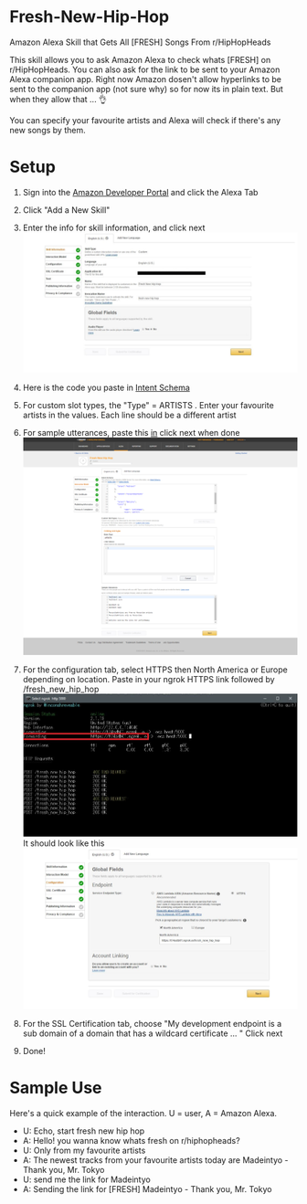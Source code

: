 # Fresh-New-Hip-Hop
Amazon Alexa Skill that Gets All [FRESH] Songs From r/HipHopHeads

This skill allows you to ask Amazon Alexa to check whats [FRESH] on r/HipHopHeads. You can also ask for the link to be sent to your Amazon Alexa companion app. Right now Amazon dosen't allow hyperlinks to be sent to the companion app (not sure why) so for now its in plain text. But when they allow that ... 👌

You can specify your favourite artists and Alexa will check if there's any new songs by them.

# Setup
   1. Sign into the [Amazon Developer Portal](https://developer.amazon.com/) and click the Alexa Tab
   2. Click "Add a New Skill"
   3. Enter the info for skill information, and click next
      ![](https://github.com/TroyFernandes/Fresh-New-Hip-Hop/blob/master/Setup%20Images/Skill%20info.JPG)
   5. Here is the code you paste in [Intent Schema](https://github.com/TroyFernandes/Fresh-New-Hip-Hop/blob/master/speechAssets/IntentSchema.json)
         
   6. For custom slot types, the "Type" = ARTISTS . Enter your favourite artists in the values. Each line should be a different                  artist
   7. For sample utterances, paste this [in](https://github.com/TroyFernandes/Fresh-New-Hip-Hop/blob/master/speechAssets/SampleUtterances.txt) click next when done
      ![](https://github.com/TroyFernandes/Fresh-New-Hip-Hop/blob/master/Setup%20Images/Interaction%20Model.png)
   8. For the configuration tab, select HTTPS then North America or Europe depending on location. Paste in your ngrok HTTPS link followed by /fresh_new_hip_hop ![](https://github.com/TroyFernandes/Fresh-New-Hip-Hop/blob/master/Setup%20Images/ngrok.JPG) It should look like this ![](https://github.com/TroyFernandes/Fresh-New-Hip-Hop/blob/master/Setup%20Images/Configuration.JPG)
   9. For the SSL Certification tab, choose "My development endpoint is a sub domain of a domain that has a wildcard certificate ... " Click next
   10. Done!

# Sample Use

Here's a quick example of the interaction. U = user, A = Amazon Alexa.
   - U: Echo, start fresh new hip hop
   - A: Hello! you wanna know whats fresh on r/hiphopheads?
   - U: Only from my favourite artists
   - A: The newest tracks from your favourite artists today are Madeintyo - Thank you, Mr. Tokyo
   - U: send me the link for Madeintyo
   - A: Sending the link for [FRESH] Madeintyo - Thank you, Mr. Tokyo
   
